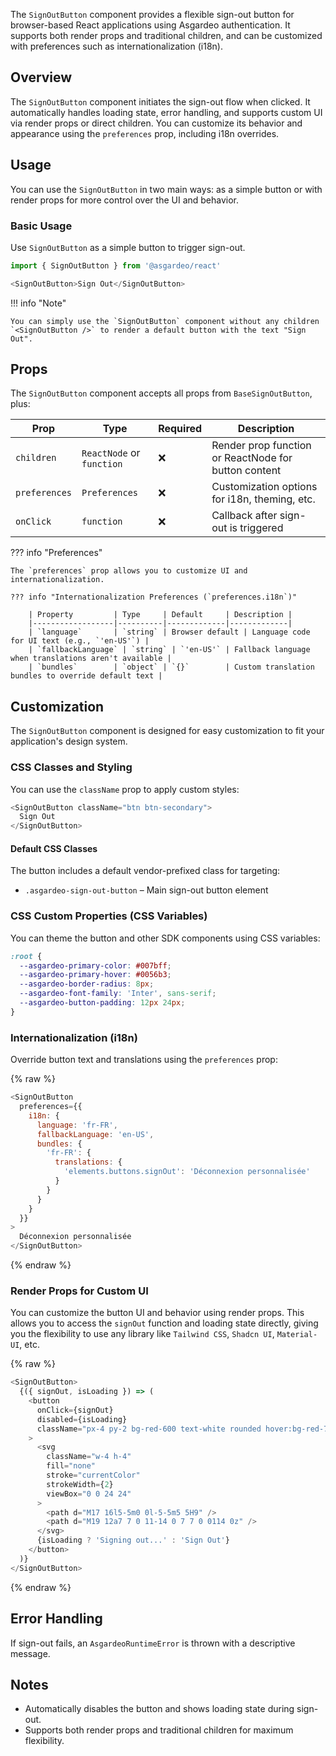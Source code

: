 The `SignOutButton` component provides a flexible sign-out button for browser-based React applications using Asgardeo authentication. It supports both render props and traditional children, and can be customized with preferences such as internationalization (i18n).

## Overview

The `SignOutButton` component initiates the sign-out flow when clicked. It automatically handles loading state, error handling, and supports custom UI via render props or direct children. You can customize its behavior and appearance using the `preferences` prop, including i18n overrides.

## Usage

You can use the `SignOutButton` in two main ways: as a simple button or with render props for more control over the UI and behavior.

### Basic Usage

Use `SignOutButton` as a simple button to trigger sign-out.

```javascript title="SignOutButton Example"
import { SignOutButton } from '@asgardeo/react'

<SignOutButton>Sign Out</SignOutButton>
```

!!! info "Note"

    You can simply use the `SignOutButton` component without any children `<SignOutButton />` to render a default button with the text "Sign Out".

## Props

The `SignOutButton` component accepts all props from `BaseSignOutButton`, plus:

| Prop         | Type                         | Required | Description |
|--------------|-----------------------------|----------|-------------|
| `children`   | `ReactNode` or `function`    | ❌       | Render prop function or ReactNode for button content |
| `preferences`| `Preferences`                | ❌       | Customization options for i18n, theming, etc. |
| `onClick`    | `function`                   | ❌       | Callback after sign-out is triggered |

??? info "Preferences"

    The `preferences` prop allows you to customize UI and internationalization.

    ??? info "Internationalization Preferences (`preferences.i18n`)"

        | Property         | Type     | Default     | Description |
        |------------------|----------|-------------|-------------|
        | `language`       | `string` | Browser default | Language code for UI text (e.g., `'en-US'`) |
        | `fallbackLanguage` | `string` | `'en-US'` | Fallback language when translations aren't available |
        | `bundles`        | `object` | `{}`        | Custom translation bundles to override default text |

## Customization

The `SignOutButton` component is designed for easy customization to fit your application's design system.

### CSS Classes and Styling

You can use the `className` prop to apply custom styles:

```javascript
<SignOutButton className="btn btn-secondary">
  Sign Out
</SignOutButton>
```

#### Default CSS Classes

The button includes a default vendor-prefixed class for targeting:

- `.asgardeo-sign-out-button` – Main sign-out button element

### CSS Custom Properties (CSS Variables)

You can theme the button and other SDK components using CSS variables:

```css
:root {
  --asgardeo-primary-color: #007bff;
  --asgardeo-primary-hover: #0056b3;
  --asgardeo-border-radius: 8px;
  --asgardeo-font-family: 'Inter', sans-serif;
  --asgardeo-button-padding: 12px 24px;
}
```

### Internationalization (i18n)

Override button text and translations using the `preferences` prop:

{% raw %}

```javascript
<SignOutButton
  preferences={{
    i18n: {
      language: 'fr-FR',
      fallbackLanguage: 'en-US',
      bundles: {
        'fr-FR': {
          translations: {
            'elements.buttons.signOut': 'Déconnexion personnalisée'
          }
        }
      }
    }
  }}
>
  Déconnexion personnalisée
</SignOutButton>
```

{% endraw %}

### Render Props for Custom UI

You can customize the button UI and behavior using render props. This allows you to access the `signOut` function and loading state directly, giving you the flexibility to use any library like `Tailwind CSS`, `Shadcn UI`, `Material-UI`, etc.

{% raw %}

```javascript
<SignOutButton>
  {({ signOut, isLoading }) => (
    <button
      onClick={signOut}
      disabled={isLoading}
      className="px-4 py-2 bg-red-600 text-white rounded hover:bg-red-700 transition disabled:opacity-50 flex items-center gap-2"
    >
      <svg
        className="w-4 h-4"
        fill="none"
        stroke="currentColor"
        strokeWidth={2}
        viewBox="0 0 24 24"
      >
        <path d="M17 16l5-5m0 0l-5-5m5 5H9" />
        <path d="M19 12a7 7 0 11-14 0 7 7 0 0114 0z" />
      </svg>
      {isLoading ? 'Signing out...' : 'Sign Out'}
    </button>
  )}
</SignOutButton>
```

{% endraw %}

## Error Handling

If sign-out fails, an `AsgardeoRuntimeError` is thrown with a descriptive message.

## Notes

- Automatically disables the button and shows loading state during sign-out.
- Supports both render props and traditional children for maximum flexibility.
